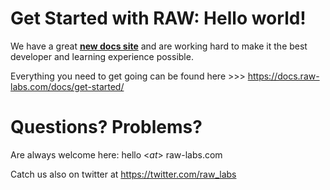 # Get Started with RAW: Hello world!

We have a great [**new docs site**](https://docs.raw-labs.com) and are working hard to make it the best developer and learning experience possible.

Everything you need to get going can be found here >>> https://docs.raw-labs.com/docs/get-started/

# Questions? Problems? 

Are always welcome here: hello <_at_> raw-labs.com

Catch us also on twitter at https://twitter.com/raw_labs

